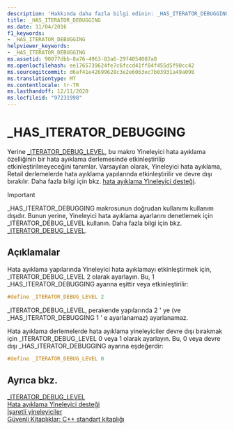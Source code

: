 ```yaml
---
description: 'Hakkında daha fazla bilgi edinin: _HAS_ITERATOR_DEBUGGING'
title: _HAS_ITERATOR_DEBUGGING
ms.date: 11/04/2016
f1_keywords:
- _HAS_ITERATOR_DEBUGGING
helpviewer_keywords:
- _HAS_ITERATOR_DEBUGGING
ms.assetid: 90077dbb-8a76-4963-83a6-29f4854007a8
ms.openlocfilehash: ee1765739624fe7c6fccd41ff84f455d5f90cc42
ms.sourcegitcommit: d6af41e42699628c3e2e6063ec7b03931a49a098
ms.translationtype: MT
ms.contentlocale: tr-TR
ms.lasthandoff: 12/11/2020
ms.locfileid: "97231998"
---
```

# <a name="_has_iterator_debugging"></a>_HAS_ITERATOR_DEBUGGING

Yerine [_ITERATOR_DEBUG_LEVEL](../standard-library/iterator-debug-level.md), bu makro Yineleyici hata ayıklama özelliğinin bir hata ayıklama derlemesinde etkinleştirilip etkinleştirilmeyeceğini tanımlar. Varsayılan olarak, Yineleyici hata ayıklama, Retail derlemelerde hata ayıklama yapılarında etkinleştirilir ve devre dışı bırakılır. Daha fazla bilgi için bkz. [hata ayıklama Yineleyici desteği](../standard-library/debug-iterator-support.md).

> [!IMPORTANT]
> _HAS_ITERATOR_DEBUGGING makrosunun doğrudan kullanımı kullanım dışıdır. Bunun yerine, Yineleyici hata ayıklama ayarlarını denetlemek için _ITERATOR_DEBUG_LEVEL kullanın. Daha fazla bilgi için bkz. [_ITERATOR_DEBUG_LEVEL](../standard-library/iterator-debug-level.md).

## <a name="remarks"></a>Açıklamalar

Hata ayıklama yapılarında Yineleyici hata ayıklamayı etkinleştirmek için, _ITERATOR_DEBUG_LEVEL 2 olarak ayarlayın. Bu, 1 _HAS_ITERATOR_DEBUGGING ayarına eşittir veya etkinleştirilir:

```cpp
#define _ITERATOR_DEBUG_LEVEL 2
```

_ITERATOR_DEBUG_LEVEL, perakende yapılarında 2 ' ye (ve _HAS_ITERATOR_DEBUGGING 1 ' e ayarlanamaz) ayarlanamaz.

Hata ayıklama derlemelerde hata ayıklama yineleyiciler devre dışı bırakmak için _ITERATOR_DEBUG_LEVEL 0 veya 1 olarak ayarlayın. Bu, 0 veya devre dışı _HAS_ITERATOR_DEBUGGING ayarına eşdeğerdir:

```cpp
#define _ITERATOR_DEBUG_LEVEL 0
```

## <a name="see-also"></a>Ayrıca bkz.

[_ITERATOR_DEBUG_LEVEL](../standard-library/iterator-debug-level.md)\
[Hata ayıklama Yineleyici desteği](../standard-library/debug-iterator-support.md)\
[İşaretli yineleyiciler](../standard-library/checked-iterators.md)\
[Güvenli Kitaplıklar: C++ standart kitaplığı](../standard-library/safe-libraries-cpp-standard-library.md)
